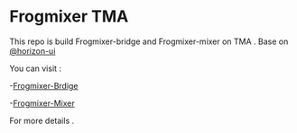 # Frogmixer TMA

This repo is build Frogmixer-bridge  and Frogmixer-mixer on TMA . Base on [@horizon-ui](https://github.com/horizon-ui)

You can visit :

-[Frogmixer-Brdige](https://t.me/frogbridge_bot)

-[Frogmixer-Mixer](https://t.me/frogmixer_bot)

For more details .
